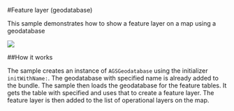 #Feature layer (geodatabase)

This sample demonstrates how to show a feature layer on a map using a geodatabase

![](image1.png)

##How it works

The sample creates an instance of `AGSGeodatabase` using the initializer `initWithName:`. The geodatabase with specified name is already added to the bundle. The sample then loads the geodatabase for the feature tables. It gets the table with specified and uses that to create a feature layer. The feature layer is then added to the list of operational layers on the map.



